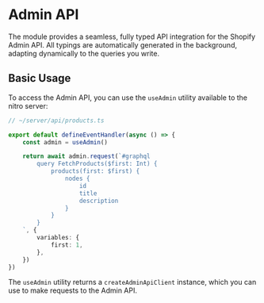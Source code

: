 # Admin API

The module provides a seamless, fully typed API integration for the Shopify Admin API. All typings are automatically
generated in the background, adapting dynamically to the queries you write.

## Basic Usage

To access the Admin API, you can use the `useAdmin` utility available to the nitro server:

```ts
// ~/server/api/products.ts

export default defineEventHandler(async () => {
    const admin = useAdmin()

    return await admin.request(`#graphql
        query FetchProducts($first: Int) {
            products(first: $first) {
                nodes {
                    id
                    title
                    description
                }
            }
        }
    `, {
        variables: {
            first: 1,
        },
    })
})
```

The `useAdmin` utility returns a `createAdminApiClient` instance, which you can use to make requests to the Admin API.
